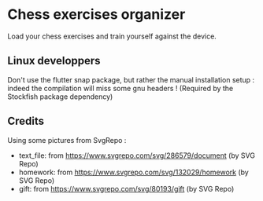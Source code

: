 # Chess exercises organizer

Load your chess exercises and train yourself against the device.

## Linux developpers

Don't use the flutter snap package, but rather the manual installation setup : indeed the compilation will miss some gnu headers ! (Required by the Stockfish package dependency)

## Credits

Using some pictures from SvgRepo :

* text_file: from https://www.svgrepo.com/svg/286579/document (by SVG Repo)
* homework: from https://www.svgrepo.com/svg/132029/homework (by SVG Repo)
* gift: from https://www.svgrepo.com/svg/80193/gift (by SVG Repo)